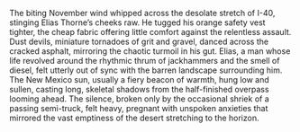 The biting November wind whipped across the desolate stretch of I-40, stinging Elias Thorne’s cheeks raw.  He tugged his orange safety vest tighter, the cheap fabric offering little comfort against the relentless assault.  Dust devils, miniature tornadoes of grit and gravel, danced across the cracked asphalt, mirroring the chaotic turmoil in his gut.  Elias, a man whose life revolved around the rhythmic thrum of jackhammers and the smell of diesel, felt utterly out of sync with the barren landscape surrounding him.  The New Mexico sun, usually a fiery beacon of warmth, hung low and sullen, casting long, skeletal shadows from the half-finished overpass looming ahead.  The silence, broken only by the occasional shriek of a passing semi-truck, felt heavy, pregnant with unspoken anxieties that mirrored the vast emptiness of the desert stretching to the horizon.
